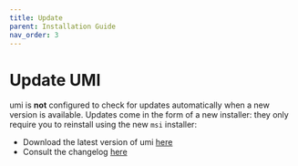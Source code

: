 ```yaml
---
title: Update
parent: Installation Guide
nav_order: 3
---
```


# Update UMI

umi is **not** configured to check for updates automatically when a new version is
available. Updates come in the form of a new installer: they only require you to reinstall
using the new `msi` installer:

- Download the latest version of umi
  [here](https://umireleases.blob.core.windows.net/latest-release/UMI.msi)
- Consult the changelog
  [here](https://umireleases.blob.core.windows.net/latest-release/CHANGELOG.txt)

